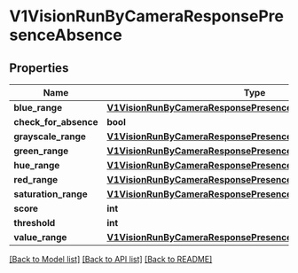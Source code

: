 # V1VisionRunByCameraResponsePresenceAbsence

## Properties
Name | Type | Description | Notes
------------ | ------------- | ------------- | -------------
**blue_range** | [**V1VisionRunByCameraResponsePresenceAbsenceBlueRange**](V1VisionRunByCameraResponsePresenceAbsenceBlueRange.md) |  | [optional] 
**check_for_absence** | **bool** |  | [optional] 
**grayscale_range** | [**V1VisionRunByCameraResponsePresenceAbsenceGrayscaleRange**](V1VisionRunByCameraResponsePresenceAbsenceGrayscaleRange.md) |  | [optional] 
**green_range** | [**V1VisionRunByCameraResponsePresenceAbsenceBlueRange**](V1VisionRunByCameraResponsePresenceAbsenceBlueRange.md) |  | [optional] 
**hue_range** | [**V1VisionRunByCameraResponsePresenceAbsenceGrayscaleRange**](V1VisionRunByCameraResponsePresenceAbsenceGrayscaleRange.md) |  | [optional] 
**red_range** | [**V1VisionRunByCameraResponsePresenceAbsenceBlueRange**](V1VisionRunByCameraResponsePresenceAbsenceBlueRange.md) |  | [optional] 
**saturation_range** | [**V1VisionRunByCameraResponsePresenceAbsenceSaturationRange**](V1VisionRunByCameraResponsePresenceAbsenceSaturationRange.md) |  | [optional] 
**score** | **int** |  | [optional] 
**threshold** | **int** |  | [optional] 
**value_range** | [**V1VisionRunByCameraResponsePresenceAbsenceSaturationRange**](V1VisionRunByCameraResponsePresenceAbsenceSaturationRange.md) |  | [optional] 

[[Back to Model list]](../README.md#documentation-for-models) [[Back to API list]](../README.md#documentation-for-api-endpoints) [[Back to README]](../README.md)


